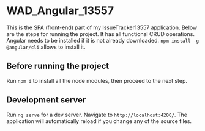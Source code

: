 # WAD_Angular_13557
This is the SPA (front-end) part of my IssueTracker13557 application. Below are the steps for running the project. It has all functional CRUD operations. Angular needs to be installed if it is not already downloaded. `npm install -g @angular/cli` allows to install it.
## Before running the project

Run `npm i` to install all the node modules, then proceed to the next step.

## Development server

Run `ng serve` for a dev server. Navigate to `http://localhost:4200/`. The application will automatically reload if you change any of the source files.
